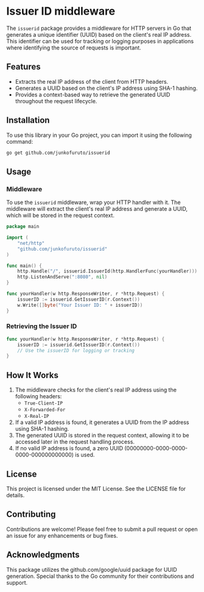 # Issuer ID middleware

The `issuerid` package provides a middleware for HTTP servers in Go that generates a unique identifier (UUID) based on the client's real IP address. This identifier can be used for tracking or logging purposes in applications where identifying the source of requests is important.

## Features
 * Extracts the real IP address of the client from HTTP headers.
 * Generates a UUID based on the client's IP address using SHA-1 hashing.
 * Provides a context-based way to retrieve the generated UUID throughout the request lifecycle.

## Installation

To use this library in your Go project, you can import it using the following command:

```bash
go get github.com/junkofuruto/issuerid
```

## Usage

### Middleware

To use the `issuerid` middleware, wrap your HTTP handler with it. The middleware will extract the client's real IP address and generate a UUID, which will be stored in the request context.

```go 
package main

import (
	"net/http"
	"github.com/junkofuruto/issuerid"
)

func main() {
	http.Handle("/", issuerid.IssuerId(http.HandlerFunc(yourHandler)))
	http.ListenAndServe(":8080", nil)
}

func yourHandler(w http.ResponseWriter, r *http.Request) {
	issuerID := issuerid.GetIssuerID(r.Context())
	w.Write([]byte("Your Issuer ID: " + issuerID))
}
```

### Retrieving the Issuer ID

```go
func yourHandler(w http.ResponseWriter, r *http.Request) {
	issuerID := issuerid.GetIssuerID(r.Context())
	// Use the issuerID for logging or tracking
}
```

## How It Works
1. The middleware checks for the client's real IP address using the following headers:
   - `True-Client-IP`
   - `X-Forwarded-For`
   - `X-Real-IP`
2. If a valid IP address is found, it generates a UUID from the IP address using SHA-1 hashing.
3. The generated UUID is stored in the request context, allowing it to be accessed later in the request handling process.
4. If no valid IP address is found, a zero UUID (00000000-0000-0000-0000-000000000000) is used.

## License
This project is licensed under the MIT License. See the LICENSE file for details.

## Contributing
Contributions are welcome! Please feel free to submit a pull request or open an issue for any enhancements or bug fixes.

## Acknowledgments
This package utilizes the github.com/google/uuid package for UUID generation.
Special thanks to the Go community for their contributions and support.
